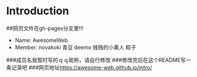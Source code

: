 # Introduction
##网页文件在gh-pages分支里!!!
- Name: AwesomeWeb
- Member: novakoki 青豆 deemo 贱贱的小黄人 粽子

###成员名我暂时写的ｑｑ昵称，请自行修改
###修改完后在这个README写一条记录吧
###网页地址<https://awesome-web.github.io/intro/>
